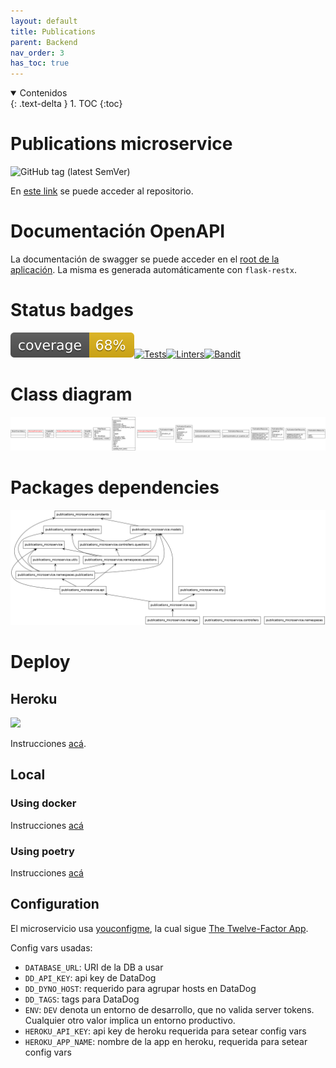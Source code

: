 ```yaml
---
layout: default
title: Publications
parent: Backend
nav_order: 3
has_toc: true
---
```


<details open markdown="block">
  <summary>
	Contenidos
  </summary>
  {: .text-delta }
1. TOC
{:toc}
</details>

# Publications microservice
![GitHub tag (latest SemVer)](https://img.shields.io/github/v/tag/7552-2020C2-grupo5/publications-microservice)

En [este link](https://github.com/7552-2020C2-grupo5/publications-microservice) se puede acceder al repositorio.

# Documentación OpenAPI
La documentación de swagger se puede acceder en el [root de la aplicación](https://bookbnb5-publications.herokuapp.com). La misma es generada automáticamente con `flask-restx`.

# Status badges
![](https://raw.githubusercontent.com/7552-2020C2-grupo5/publications-microservice/master/coverage-badge.svg)[![Tests](https://github.com/7552-2020C2-grupo5/publications-microservice/actions/workflows/tests.yml/badge.svg)](https://github.com/7552-2020C2-grupo5/publications-microservice/actions/workflows/tests.yml)[![Linters](https://github.com/7552-2020C2-grupo5/publications-microservice/actions/workflows/linters.yml/badge.svg)](https://github.com/7552-2020C2-grupo5/publications-microservice/actions/workflows/linters.yml)[![Bandit](https://github.com/7552-2020C2-grupo5/publications-microservice/actions/workflows/bandit.yml/badge.svg)](https://github.com/7552-2020C2-grupo5/publications-microservice/actions/workflows/bandit.yml)

# Class diagram
![](https://github.com/7552-2020C2-grupo5/publications-microservice/blob/master/docs/images/project_classes.png?raw=true)

# Packages dependencies
![](https://github.com/7552-2020C2-grupo5/publications-microservice/blob/master/docs/images/packages_dependencies.png?raw=true)

# Deploy
## Heroku
![](https://heroku-badge.herokuapp.com/?app=bookbnb5-publications)

Instrucciones [acá](https://github.com/7552-2020C2-grupo5/publications-microservice#deploy-to-heroku).

## Local
### Using docker
Instrucciones [acá](https://github.com/7552-2020C2-grupo5/publications-microservice#docker)

### Using poetry
Instrucciones [acá](https://github.com/7552-2020C2-grupo5/publications-microservice#running-locally)

## Configuration
El microservicio usa [youconfigme](https://crossnox.github.io/YouConfigMe/), la cual sigue [The Twelve-Factor App](https://12factor.net/config).

Config vars usadas:
- `DATABASE_URL`: URI de la DB a usar
- `DD_API_KEY`: api key de DataDog
- `DD_DYNO_HOST`: requerido para agrupar hosts en DataDog
- `DD_TAGS`: tags para DataDog
- `ENV`: `DEV` denota un entorno de desarrollo, que no valida server tokens. Cualquier otro valor implica un entorno productivo.
- `HEROKU_API_KEY`: api key de heroku requerida para setear config vars
- `HEROKU_APP_NAME`: nombre de la app en heroku, requerida para setear config vars
